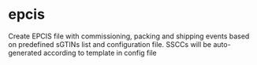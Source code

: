 # epcis

Create EPCIS file with commissioning, packing and shipping events based on predefined sGTINs list and configuration file.
SSCCs will be auto-generated according to template in config file
